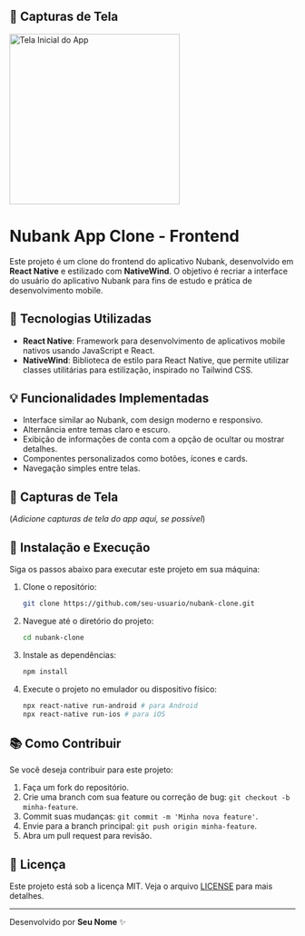 ## 📸 Capturas de Tela

<img src="./assets/screenshot.png" alt="Tela Inicial do App" width="300"/>


# Nubank App Clone - Frontend

Este projeto é um clone do frontend do aplicativo Nubank, desenvolvido em **React Native** e estilizado com **NativeWind**. O objetivo é recriar a interface do usuário do aplicativo Nubank para fins de estudo e prática de desenvolvimento mobile.

## 🚀 Tecnologias Utilizadas

- **React Native**: Framework para desenvolvimento de aplicativos mobile nativos usando JavaScript e React.
- **NativeWind**: Biblioteca de estilo para React Native, que permite utilizar classes utilitárias para estilização, inspirado no Tailwind CSS.

## 💡 Funcionalidades Implementadas

- Interface similar ao Nubank, com design moderno e responsivo.
- Alternância entre temas claro e escuro.
- Exibição de informações de conta com a opção de ocultar ou mostrar detalhes.
- Componentes personalizados como botões, ícones e cards.
- Navegação simples entre telas.

## 📸 Capturas de Tela

(_Adicione capturas de tela do app aqui, se possível_)

## 🔧 Instalação e Execução

Siga os passos abaixo para executar este projeto em sua máquina:

1. Clone o repositório:
    ```bash
    git clone https://github.com/seu-usuario/nubank-clone.git
    ```

2. Navegue até o diretório do projeto:
    ```bash
    cd nubank-clone
    ```

3. Instale as dependências:
    ```bash
    npm install
    ```

4. Execute o projeto no emulador ou dispositivo físico:
    ```bash
    npx react-native run-android # para Android
    npx react-native run-ios # para iOS
    ```

## 📚 Como Contribuir

Se você deseja contribuir para este projeto:

1. Faça um fork do repositório.
2. Crie uma branch com sua feature ou correção de bug: `git checkout -b minha-feature`.
3. Commit suas mudanças: `git commit -m 'Minha nova feature'`.
4. Envie para a branch principal: `git push origin minha-feature`.
5. Abra um pull request para revisão.

## 📄 Licença

Este projeto está sob a licença MIT. Veja o arquivo [LICENSE](LICENSE) para mais detalhes.

---

Desenvolvido por **Seu Nome** ✨
